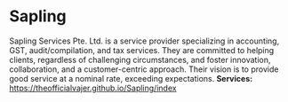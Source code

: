 # Sapling
Sapling Services Pte. Ltd. is a service provider specializing in accounting, GST, audit/compilation, and tax services. They are committed to helping clients, regardless of challenging circumstances, and foster innovation, collaboration, and a customer-centric approach. Their vision is to provide good service at a nominal rate, exceeding expectations. 
**Services:** https://theofficialvajer.github.io/Sapling/index
